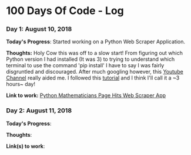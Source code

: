 # 100 Days Of Code - Log

### Day 1: August 10, 2018

**Today's Progress**: Started working on a Python Web Scraper Application.

**Thoughts:** Holy Cow this was off to a slow start! From figuring out which Python version I had installed (It was 3) to trying to understand which terminal to use the command 'pip install' I have to say I was fairly disgruntled and discouraged. After much googling however, this [Youtube Channel](https://www.youtube.com/watch?v=V_ACbv4329E) really aided me. I followed this [tutorial](https://realpython.com/python-web-scraping-practical-introduction/) and I think I'll call it a ~3 hours~ day! 

**Link to work:** [Python Mathematicians Page Hits Web Scraper App](https://github.com/KStupart/Python-Web-Scraper-App/blob/master/README.md)

### Day 2: August 11, 2018 

**Today's Progress**: 

**Thoughts**: 

**Link(s) to work**: 
